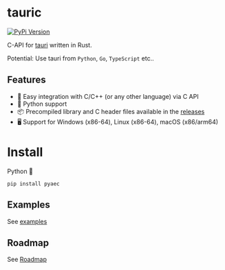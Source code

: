 # tauric

[![PyPi Version](https://img.shields.io/pypi/v/tauripy?color=36719F&logo=python)](https://pypi.org/project/tauripy)

C-API for [tauri](https://tauri.app) written in Rust.

Potential: Use tauri from `Python`, `Go`, `TypeScript` etc..

## Features

- 🔗 Easy integration with C/C++ (or any other language) via C API
- 🐍 Python support
- 📦 Precompiled library and C header files available in the [releases](https://github.com/thewh1teagle/tauric/releases/latest)
- 🖥️ Support for Windows (x86-64), Linux (x86-64), macOS (x86/arm64)

# Install

Python 🐍

```console
pip install pyaec
```

## Examples

See [examples](examples)

## Roadmap

See [Roadmap](https://github.com/thewh1teagle/tauric/issues/2)
